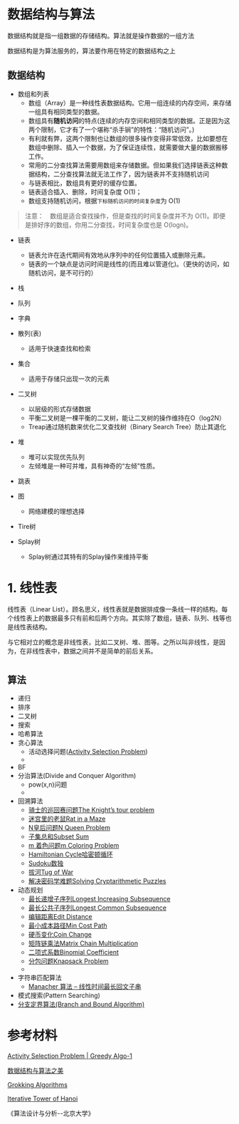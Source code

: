 <!--
 * @Author: zhaokang zhaokang1@xiaomi.com
 * @Date: 2022-05-20 15:14:46
 * @LastEditors: zhaokang zhaokang1@xiaomi.com
 * @LastEditTime: 2022-07-12 13:13:24
 * @FilePath: /CS-notes/algorithm/README.md
 * @Description: 这是默认设置,请设置`customMade`, 打开koroFileHeader查看配置 进行设置: https://github.com/OBKoro1/koro1FileHeader/wiki/%E9%85%8D%E7%BD%AE
-->
# 数据结构与算法
数据结构就是指一组数据的存储结构。算法就是操作数据的一组方法

数据结构是为算法服务的，算法要作用在特定的数据结构之上
## 数据结构
-  数组和列表
   -  数组（Array）是一种线性表数据结构。它用一组连续的内存空间，来存储一组具有相同类型的数据。
   -  数组具有**随机访问**的特点(连续的内存空间和相同类型的数据。正是因为这两个限制，它才有了一个堪称“杀手锏”的特性：“随机访问”。)
   -  有利就有弊，这两个限制也让数组的很多操作变得非常低效，比如要想在数组中删除、插入一个数据，为了保证连续性，就需要做大量的数据搬移工作。
   -  常用的二分查找算法需要用数组来存储数据。但如果我们选择链表这种数据结构，二分查找算法就无法工作了，因为链表并不支持随机访问
   -  与链表相比，数组具有更好的缓存位置。
   -  链表适合插入、删除，时间复杂度 O(1)；
   -  数组支持随机访问，根据`下标随机访问的时间复杂度`为 O(1)

> 注意：　数组是适合查找操作，但是查找的时间复杂度并不为 O(1)。即便是排好序的数组，你用二分查找，时间复杂度也是 O(logn)。

-  链表
   -  链表允许在迭代期间有效地从序列中的任何位置插入或删除元素。
   -  链表的一个缺点是访问时间是线性的(而且难以管道化)。（更快的访问，如随机访问，是不可行的）
-  栈
-  队列
-  字典
-  散列(表)
   -  适用于快速查找和检索

-  集合
   -  适用于存储只出现一次的元素
-  二叉树
   -  以层级的形式存储数据
   -  平衡二叉树是一棵平衡的二叉树，能让二叉树的操作维持在O（log2N）
   -  Treap通过随机数来优化二叉查找树（Binary Search Tree）防止其退化
-  堆
   -  堆可以实现优先队列
   -  左倾堆是一种可并堆，具有神奇的“左倾”性质。
-  跳表
-  图
   -  网络建模的理想选择
-  Tire树
-  Splay树
   -  Splay树通过其特有的Splay操作来维持平衡

# 1. 线性表
线性表（Linear List）。顾名思义，线性表就是数据排成像一条线一样的结构。每个线性表上的数据最多只有前和后两个方向。其实除了数组，链表、队列、栈等也是线性表结构。

与它相对立的概念是非线性表，比如二叉树、堆、图等。之所以叫非线性，是因为，在非线性表中，数据之间并不是简单的前后关系。
# 

## 算法

- 递归
- 排序
- 二叉树
- 搜索
- 哈希算法
- 贪心算法
  - 活动选择问题([Activity Selection Problem](https://www.geeksforgeeks.org/activity-selection-problem-greedy-algo-1/?ref=lbp))
  - 
- BF
- 分治算法(Divide and Conquer Algorithm)
  - pow(x,n)问题
  - 
- 回溯算法
  - [骑士的巡回赛问题The Knight’s tour problem](https://www.geeksforgeeks.org/the-knights-tour-problem-backtracking-1/?ref=lbp)
  - [迷宫里的老鼠Rat in a Maze ](https://www.geeksforgeeks.org/rat-in-a-maze-backtracking-2/?ref=lbp)
  - [N皇后问题N Queen Problem](https://www.geeksforgeeks.org/n-queen-problem-backtracking-3/?ref=lbp)
  - [子集总和Subset Sum]()
  - [m 着色问题m Coloring Problem](https://www.geeksforgeeks.org/m-coloring-problem-backtracking-5/?ref=lbp)
  - [Hamiltonian Cycle哈密​​顿循环](https://www.geeksforgeeks.org/hamiltonian-cycle-backtracking-6/?ref=lbp)
  - [Sudoku数独](https://www.geeksforgeeks.org/sudoku-backtracking-7/?ref=lbp)
  - [拔河Tug of War](https://www.geeksforgeeks.org/tug-of-war/?ref=lbp)
  - [解决密码学难题Solving Cryptarithmetic Puzzles](https://www.geeksforgeeks.org/solving-cryptarithmetic-puzzles-backtracking-8/?ref=lbp)
- 动态规划
  - [最长递增子序列Longest Increasing Subsequence ](https://www.geeksforgeeks.org/longest-increasing-subsequence-dp-3/?ref=lbp)
  - [最长公共子序列Longest Common Subsequence](https://www.geeksforgeeks.org/longest-common-subsequence-dp-4/?ref=lbp) 
  - [编辑距离Edit Distance](https://www.geeksforgeeks.org/edit-distance-dp-5/?ref=lbp)
  - [最小成本路径Min Cost Path](https://www.geeksforgeeks.org/min-cost-path-dp-6/?ref=lbp)
  - [硬币变化Coin Change ](https://www.geeksforgeeks.org/coin-change-dp-7/?ref=lbp)
  - [矩阵链乘法Matrix Chain Multiplication](https://www.geeksforgeeks.org/matrix-chain-multiplication-dp-8/?ref=lbp)
  - [二项式系数Binomial Coefficient](https://www.geeksforgeeks.org/binomial-coefficient-dp-9/?ref=lbp)
  -  [分包问题Knapsack Problem](https://www.geeksforgeeks.org/0-1-knapsack-problem-dp-10/)
  -  []()
- 字符串匹配算法
  - [Manacher 算法 – 线性时间最长回文子串](https://www.geeksforgeeks.org/manachers-algorithm-linear-time-longest-palindromic-substring-part-1/?ref=lbp)
- 模式搜索(Pattern Searching)
- [分支定界算法(Branch and Bound Algorithm)](https://www.geeksforgeeks.org/branch-and-bound-algorithm/?ref=shm)



# 参考材料
[Activity Selection Problem | Greedy Algo-1](https://www.geeksforgeeks.org/activity-selection-problem-greedy-algo-1/?ref=lbp)

[数据结构与算法之美](https://time.geekbang.org/column/intro/100017301?tab=catalog)

[Grokking Algorithms](https://github.com/egonSchiele/grokking_algorithms)

[Iterative Tower of Hanoi](https://www.geeksforgeeks.org/iterative-tower-of-hanoi/)

《算法设计与分析--北京大学》




